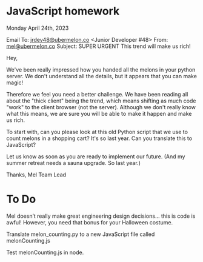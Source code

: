 # JavaScript homework 
Monday April 24th, 2023

Email
To: jrdev48@ubermelon.co <Junior Developer #48>
From: mel@ubermelon.co <Mel M>
Subject: SUPER URGENT This trend will make us rich!

Hey,

We've been really impressed how you handed all the melons
in your python server. We don't understand all the details,
but it appears that you can make magic!

Therefore we feel you need a better challenge. We have been
reading all about the "thick client" being the trend, which
means shifting as much code "work" to the client browser
(not the server). Although we don't really know what this
means, we are sure you will be able to make it happen and
make us rich.

To start with, can you please look at this old Python script
that we use to count melons in a shopping cart? It's so last
year. Can you translate this to JavaScript?

Let us know as soon as you are ready to implement our future.
(And my summer retreat needs a sauna upgrade. So last year.)

Thanks,
Mel
Team Lead

# To Do

Mel doesn’t really make great engineering design decisions… this is code is awful! However, you need that bonus for your Halloween costume.

Translate melon_counting.py to a new JavaScript file called melonCounting.js

Test melonCounting.js in node.

